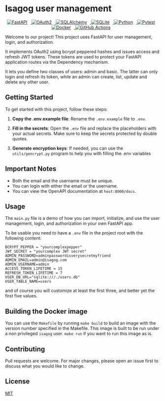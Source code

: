 # Isagog user management

<p align="center">
  <a href="https://fastapi.tiangolo.com/" target="_blank">
    <img src="https://img.shields.io/badge/FastAPI-005571?logo=fastapi" alt="FastAPI" style="margin-right: 10px;"/>
  </a>
  <a href="https://oauth.net/2/" target="_blank">
    <img src="https://img.shields.io/badge/OAuth2-00BFFF?logo=oauth" alt="OAuth2" style="margin-right: 10px;"/>
  </a>
  <a href="https://www.sqlalchemy.org/" target="_blank">
    <img src="https://img.shields.io/badge/SQLAlchemy-100000?logo=sqlalchemy" alt="SQLAlchemy" style="margin-right: 10px;"/>
  </a>
  <a href="https://www.sqlite.org/index.html" target="_blank">
    <img src="https://img.shields.io/badge/SQLite-003B57?logo=sqlite" alt="SQLite" style="margin-right: 10px;"/>
  </a>
  <a href="https://www.python.org/" target="_blank">
    <img src="https://img.shields.io/badge/Python-3776AB?logo=python" alt="Python" style="margin-right: 10px;"/>
  </a>
  <a href="https://docs.pytest.org/en/stable/" target="_blank">
    <img src="https://img.shields.io/badge/Pytest-0A9EDC?logo=pytest" alt="Pytest" style="margin-right: 10px;"/>
  </a>
  <a href="https://www.docker.com/" target="_blank">
    <img src="https://img.shields.io/badge/Docker-2496ED?logo=docker" alt="Docker" style="margin-right: 10px;"/>
  </a>
  <a href="https://github.com/features/actions" target="_blank">
    <img src="https://img.shields.io/badge/GitHub_Actions-2088FF?logo=github-actions" alt="GitHub Actions" style="margin-right: 10px;"/>
  </a>
</p>

Welcome to our project! This project uses FastAPI for user management, login, and authorization.

It implements OAuth2 using bcrypt peppered hashes and issues access and refresh JWT tokens. These
tokens are used to protect your FastAPI application routes via the Dependency mechanism.

It lets you define two classes of users: admin and basic. The latter can only login and refresh
its token, while an admin can create, list, update and delete any other user.

## Getting Started

To get started with this project, follow these steps:

1. **Copy the .env.example file**: Rename the `.env.example` file to `.env`.

2. **Fill in the secrets**: Open the `.env` file and replace the placeholders with your actual secrets. Make sure to keep the secrets protected by double quotes.

3. **Generate encryption keys**: If needed, you can use the `utils/gencrypt.py` program to help you with filling the .env variables

## Important Notes

- Both the email and the username must be unique.
- You can login with either the email or the username.
- You can view the OpenAPI documentation at `host:8000/docs`.

## Usage

The `main.py` file is a demo of how you can import, initialize, and use the user management, login, and authorization in your own FastAPI app.

To be usable you need to have a `.env` file in the project root with the following content:

```
BCRYPT_PEPPER = "yourcomplexpepper"
JWT_SECRET = "yourcomplex JWT secret"
ADMIN_PASSWORD=adminpasswordisverysecretmyfriend
ADMIN_EMAIL=admin@isagog.com
ADMIN_USERNAME=admin
ACCESS_TOKEN_LIFETIME = 15
REFRESH_TOKEN_LIFETIME = 7
USER_DB_URL="sqlite:///./users.db"
USER_TABLE_NAME=users
```

and of course you will customize at least the first three, and better yet the first five values.

## Building the Docker image

You can use the `Makefile` by running `make build` to build an image with the version number specified in the Makefile.
This image is built to be run under a non privileged `isagog` user. `make run` if you want to run this image as is.

## Contributing

Pull requests are welcome. For major changes, please open an issue first to discuss what you would like to change.

## License

[MIT](https://choosealicense.com/licenses/mit/)
